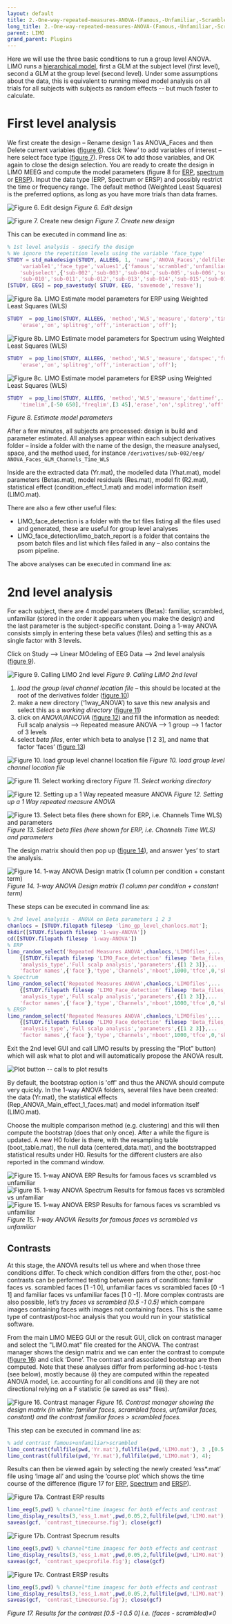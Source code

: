```yaml
---
layout: default
title: 2.-One-way-repeated-measures-ANOVA-(Famous,-Unfamiliar,-Scrambled-faces-as-conditions)
long_title: 2.-One-way-repeated-measures-ANOVA-(Famous,-Unfamiliar,-Scrambled-faces-as-conditions)
parent: LIMO
grand_parent: Plugins
---
```

Here we will use the three basic conditions to run a group level ANOVA. LIMO runs a [hierarchical model](https://github.com/LIMO-EEG-Toolbox/limo_meeg/blob/master/resources/2016_SanDiego_StatisticalanalysisofEEGdata.pdf), first a GLM at the subject level (first level), second a GLM at the group level (second level). Under some assumptions about the data, this is equivalent to running mixed model analysis on all trials for all subjects with subjects as random effects -- but much faster to calculate. 

# First level analysis
We first create the design – Rename design 1 as ANOVA_Faces and then Delete current variables ([figure 6](https://github.com/LIMO-EEG-Toolbox/limo_meeg/blob/master/resources/images/6.jpg)). Click ‘New’ to add variables of interest – here select face type ([figure 7](https://github.com/LIMO-EEG-Toolbox/limo_meeg/blob/master/resources/images/7.jpg)). Press OK to add those variables, and OK again to close the design selection. You are ready to create the design in LIMO MEEG and compute the model parameters (figure 8 for [ERP](https://github.com/LIMO-EEG-Toolbox/limo_meeg/blob/master/resources/images/8a.jpg), [spectrum](https://github.com/LIMO-EEG-Toolbox/limo_meeg/blob/master/resources/images/8b.jpg) or [ERSP](https://github.com/LIMO-EEG-Toolbox/limo_meeg/blob/master/resources/images/8c.jpg)). Input the data type (ERP, Spectrum or ERSP) and possibly restrict the time or frequency range. The default method (Weighted Least Squares) is the preferred options, as long as you have more trials than data frames. 

![Figure 6. Edit design](https://github.com/LIMO-EEG-Toolbox/limo_meeg/blob/master/resources/images/6.jpg) 
_Figure 6. Edit design_  

![Figure 7. Create new design](https://github.com/LIMO-EEG-Toolbox/limo_meeg/blob/master/resources/images/7.jpg) 
_Figure 7. Create new design_

This can be executed in command line as:
``` matlab
% 1st level analysis - specify the design
% We ignore the repetition levels using the variable 'face_type'
STUDY = std_makedesign(STUDY, ALLEEG, 1, 'name','ANOVA_Faces','delfiles','off','defaultdesign','off',...
    'variable1','face_type','values1',{'famous','scrambled','unfamiliar'},'vartype1','categorical',...
    'subjselect',{'sub-002','sub-003','sub-004','sub-005','sub-006','sub-007','sub-008','sub-009',...
    'sub-010','sub-011','sub-012','sub-013','sub-014','sub-015','sub-016','sub-017','sub-018','sub-019'});
[STUDY, EEG] = pop_savestudy( STUDY, EEG, 'savemode','resave');
```

![Figure 8a. LIMO Estimate model parameters for ERP using Weighted Least Squares (WLS)](https://github.com/LIMO-EEG-Toolbox/limo_meeg/blob/master/resources/images/8a.jpg) 
``` matlab
STUDY  = pop_limo(STUDY, ALLEEG, 'method','WLS','measure','daterp','timelim',[-50 650],...
    'erase','on','splitreg','off','interaction','off');
```  

![Figure 8b. LIMO Estimate model parameters for Spectrum using Weighted Least Squares (WLS)](https://github.com/LIMO-EEG-Toolbox/limo_meeg/blob/master/resources/images/8b.jpg) 
``` matlab
STUDY  = pop_limo(STUDY, ALLEEG, 'method','WLS','measure','datspec','freqlim',[3 45],...
    'erase','on','splitreg','off','interaction','off');
```  

![Figure 8c. LIMO Estimate model parameters for ERSP using Weighted Least Squares (WLS)](https://github.com/LIMO-EEG-Toolbox/limo_meeg/blob/master/resources/images/8c.jpg) 
``` matlab
STUDY  = pop_limo(STUDY, ALLEEG, 'method','WLS','measure','dattimef',...
    'timelim',[-50 650],'freqlim',[3 45],'erase','on','splitreg','off','interaction','off');
```
_Figure 8. Estimate model parameters_  

After a few minutes, all subjects are processed: design is build and parameter estimated. All analyses appear within each subject derivatives folder – inside a folder with the name of the design, the measure analysed, space, and the method used, for instance
`/derivatives/sub-002/eeg/ ANOVA_Faces_GLM_Channels_Time_WLS`

Inside are the extracted data (Yr.mat), the modelled data (Yhat.mat), model parameters (Betas.mat), model residuals (Res.mat), model fit (R2.mat), statistical effect (condition_effect_1.mat) and model information itself (LIMO.mat).  

There are also a few other useful files: 
-	LIMO_face_detection is a folder with the txt files listing all the files used and generated, these are useful for group level analyses
-	LIMO_face_detection/limo_batch_report is a folder that contains the psom batch files and list which files failed in any – also contains the psom pipeline.  

The above analyses can be executed in command line as:  

# 2nd level analysis

For each subject, there are 4 model parameters (Betas): familiar, scrambled, unfamiliar (stored in the order it appears when you make the design) and the last parameter is the subject-specific constant. Doing a 1-way ANOVA consists simply in entering these beta values (files) and setting this as a single factor with 3 levels.  

Click on Study --> Linear MOdeling of EEG Data --> 2nd level analysis ([figure 9](https://github.com/LIMO-EEG-Toolbox/limo_meeg/blob/master/resources/images/9.jpg)).

![Figure 9. Calling LIMO 2nd level](https://github.com/LIMO-EEG-Toolbox/limo_meeg/blob/master/resources/images/9.jpg) 
_Figure 9. Calling LIMO 2nd level_  

1. *load the group level channel location file* – this should be located at the root of the derivatives folder ([figure 10](https://github.com/LIMO-EEG-Toolbox/limo_meeg/blob/master/resources/images/10.jpg))
2. make a new directory (‘1way_ANOVA’) to save this new analysis and select this as a *working directory* ([figure 11](https://github.com/LIMO-EEG-Toolbox/limo_meeg/blob/master/resources/images/11.jpg)) 
3. click on *ANOVA/ANCOVA* ([figure 12](https://github.com/LIMO-EEG-Toolbox/limo_meeg/blob/master/resources/images/12.jpg)) and fill the information as needed: Full scalp analysis --> Repeated measure ANOVA --> 1 group --> 1 factor of 3 levels 
4. select *beta files*, enter which beta to analyse [1 2 3], and name that factor ‘faces’ ([figure 13](https://github.com/LIMO-EEG-Toolbox/limo_meeg/blob/master/resources/images/13.jpg))  

![Figure 10. load group level channel location file](https://github.com/LIMO-EEG-Toolbox/limo_meeg/blob/master/resources/images/10.jpg) 
_Figure 10. load group level channel location file_ 

![Figure 11. Select working directory](https://github.com/LIMO-EEG-Toolbox/limo_meeg/blob/master/resources/images/11.jpg) 
_Figure 11. Select working directory_ 

![Figure 12. Setting up a 1 Way repeated measure ANOVA](https://github.com/LIMO-EEG-Toolbox/limo_meeg/blob/master/resources/images/12.jpg) 
_Figure 12. Setting up a 1 Way repeated measure ANOVA_ 

![Figure 13. Select beta files (here shown for ERP, i.e. Channels Time WLS) and parameters](https://github.com/LIMO-EEG-Toolbox/limo_meeg/blob/master/resources/images/13.jpg) 
_Figure 13. Select beta files (here shown for ERP, i.e. Channels Time WLS) and parameters_ 

The design matrix should then pop up ([figure 14](https://github.com/LIMO-EEG-Toolbox/limo_meeg/blob/master/resources/images/14.jpg)), and answer ‘yes’ to start the analysis.

![Figure 14. 1-way ANOVA Design matrix (1 column per condition + constant term)](https://github.com/LIMO-EEG-Toolbox/limo_meeg/blob/master/resources/images/14.jpg) 
_Figure 14. 1-way ANOVA Design matrix (1 column per condition + constant term)_ 

These steps can be executed in command line as:  
```matlab
% 2nd level analysis - ANOVA on Beta parameters 1 2 3
chanlocs = [STUDY.filepath filesep 'limo_gp_level_chanlocs.mat'];
mkdir([STUDY.filepath filesep '1-way-ANOVA'])
cd([STUDY.filepath filesep '1-way-ANOVA'])
% ERP
limo_random_select('Repeated Measures ANOVA',chanlocs,'LIMOfiles',...
    {[STUDY.filepath filesep 'LIMO_Face_detection' filesep 'Beta_files_ANOVA_Faces_GLM_Channels_Time_WLS.txt']},...
    'analysis_type','Full scalp analysis','parameters',{[1 2 3]},...
    'factor names',{'face'},'type','Channels','nboot',1000,'tfce',0,'skip design check','yes');
% Spectrum
limo_random_select('Repeated Measures ANOVA',chanlocs,'LIMOfiles',...
    {[STUDY.filepath filesep 'LIMO_Face_detection' filesep 'Beta_files_ANOVA_Faces_GLM_Channels_Frequency_WLS.txt']},...
    'analysis_type','Full scalp analysis','parameters',{[1 2 3]},...
    'factor names',{'face'},'type','Channels','nboot',1000,'tfce',0,'skip design check','yes');
% ERSP
limo_random_select('Repeated Measures ANOVA',chanlocs,'LIMOfiles',...
    {[STUDY.filepath filesep 'LIMO_Face_detection' filesep 'Beta_files_ANOVA_Faces_GLM_Channels_Time-Frequency_WLS.txt']},...
    'analysis_type','Full scalp analysis','parameters',{[1 2 3]},...
    'factor names',{'face'},'type','Channels','nboot',1000,'tfce',0,'skip design check','yes');
```

Exit the 2nd level GUI and call LIMO results by pressing the "Plot" button) which will ask what to plot and will automatically propose the ANOVA result.

![Plot button -- calls to plot results](https://github.com/LIMO-EEG-Toolbox/limo_meeg/blob/master/resources/images/pre15.jpg) 

By default, the bootstrap option is 'off' and thus the ANOVA should compute very quickly. In the 1-way ANOVA folders, several files have been created: the data (Yr.mat), the statistical effects (Rep_ANOVA_Main_effect_1_faces.mat) and model information itself (LIMO.mat).

Choose the multiple comparison method (e.g. clustering) and this will then compute the bootstrap (does that only once). After a while the figure is updated. A new H0 folder is there, with the resampling table (boot_table.mat), the null data (centered_data.mat), and the bootstrapped statistical results under H0. Results for the different clusters are also reported in the command window. 

![Figure 15. 1-way ANOVA ERP Results for famous faces vs scrambled vs unfamiliar](https://github.com/LIMO-EEG-Toolbox/limo_meeg/blob/master/resources/images/15a.jpg) 
![Figure 15. 1-way ANOVA Spectrum Results for famous faces vs scrambled vs unfamiliar](https://github.com/LIMO-EEG-Toolbox/limo_meeg/blob/master/resources/images/15b.jpg) 
![Figure 15. 1-way ANOVA ERSP Results for famous faces vs scrambled vs unfamiliar](https://github.com/LIMO-EEG-Toolbox/limo_meeg/blob/master/resources/images/15c.jpg) 
_Figure 15. 1-way ANOVA Results for famous faces vs scrambled vs unfamiliar_

## Contrasts

At this stage, the ANOVA results tell us where and when those three conditions differ. To check which condition differs from the other, post-hoc contrasts can be performed testing between pairs of conditions: familiar faces vs. scrambled faces [1 -1 0], unfamiliar faces vs scrambled faces [0 -1 1] and familiar faces vs unfamiliar faces [1 0 -1]. More complex contrasts are also possible, let’s try *faces vs scrambled [0.5 -1 0.5]* which compare images containing faces with images not containing faces. This is the same type of contrast/post-hoc analysis that you would run in your statistical software.

From the main LIMO MEEG GUI or the result GUI, click on contrast manager and select the "LIMO.mat" file created for the ANOVA. The contrast manager shows the design matrix and we can enter the contrast to compute ([figure 16](https://github.com/LIMO-EEG-Toolbox/limo_meeg/blob/master/resources/images/16.jpg)) and click ‘Done’. The contrast and associated bootstrap are then computed. Note that these analyses differ from performing ad-hoc t-tests (see below), mostly because (i) they are computed within the repeated ANOVA model, i.e. accounting for all conditions and (ii) they are not directional relying on a F statistic (ie saved as ess* files).

![Figure 16. Contrast manager ](https://github.com/LIMO-EEG-Toolbox/limo_meeg/blob/master/resources/images/16.jpg) 
_Figure 16. Contrast manager showing the design matrix (in white: familiar faces, scrambled faces, unfamiliar faces, constant) and the contrast familiar faces > scrambled faces._  

This step can be executed in command line as:  

```matlab
% add contrast famous+unfamiliar>scrambled
limo_contrast(fullfile(pwd,'Yr.mat'),fullfile(pwd,'LIMO.mat'), 3 ,[0.5 -1 0.5]); % compute a new contrast
limo_contrast(fullfile(pwd,'Yr.mat'),fullfile(pwd,'LIMO.mat'), 4);               % do the bootstrap of the last contrast
```  

Results can then be viewed again by selecting the newly created ‘ess*.mat’ file using ‘image all’ and using the ‘course plot’ which shows the time course of the difference (figure 17 for [ERP](https://github.com/LIMO-EEG-Toolbox/limo_meeg/blob/master/resources/images/17a.jpg), [Spectrum](https://github.com/LIMO-EEG-Toolbox/limo_meeg/blob/master/resources/images/17b.jpg) and [ERSP](https://github.com/LIMO-EEG-Toolbox/limo_meeg/blob/master/resources/images/17c.jpg)).  

![Figure 17a. Contrast ERP results ](https://github.com/LIMO-EEG-Toolbox/limo_meeg/blob/master/resources/images/17a.jpg) 
```matlab
limo_eeg(5,pwd) % channel*time imagesc for both effects and contrast
limo_display_results(3,'ess_1.mat',pwd,0.05,2,fullfile(pwd,'LIMO.mat'),0,'channels',49); % course plot
saveas(gcf, 'contrast_timecourse.fig'); close(gcf)
```
![Figure 17b. Contrast Specrum results ](https://github.com/LIMO-EEG-Toolbox/limo_meeg/blob/master/resources/images/17b.jpg) 
```matlab
limo_eeg(5,pwd) % channel*time imagesc for both effects and contrast
limo_display_results(3,'ess_1.mat',pwd,0.05,2,fullfile(pwd,'LIMO.mat'),0,'channels',49); % course plot
saveas(gcf, 'contrast_specprofile.fig'); close(gcf)
```

![Figure 17c. Contrast ERSP results ](https://github.com/LIMO-EEG-Toolbox/limo_meeg/blob/master/resources/images/17c.jpg) 
```matlab
limo_eeg(5,pwd) % channel*time imagesc for both effects and contrast
limo_display_results(3,'ess_1.mat',pwd,0.05,2,fullfile(pwd,'LIMO.mat'),0,'channels',49); % course plot
saveas(gcf, 'contrast_timecourse.fig'); close(gcf)
```
_Figure 17. Results for the contrast [0.5 -1 0.5 0] i.e. (faces - scrambled)≠0_ 

